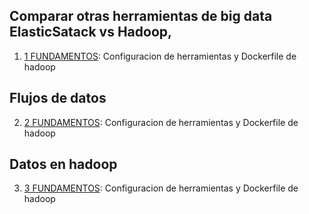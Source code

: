 ## Comparar otras herramientas de big data ElasticSatack vs Hadoop,
1.  [1 FUNDAMENTOS](1_Comparando_herramientas/README.md): Configuracion de herramientas y Dockerfile de hadoop


## Flujos de datos 
2.  [2 FUNDAMENTOS](2_Flujo_de_datos/README.md): Configuracion de herramientas y Dockerfile de hadoop


## Datos en hadoop

3.  [3 FUNDAMENTOS](3_Datos_hadoop/README.md): Configuracion de herramientas y Dockerfile de hadoop
